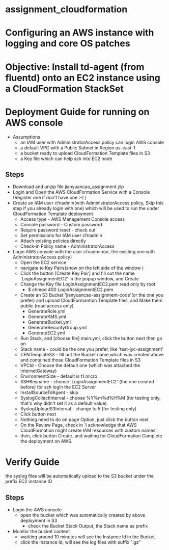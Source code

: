 # assignment_cloudformation
# Configuring an AWS instance with logging and core OS patches
# Objective: Install td‐agent (from fluentd) onto an EC2 instance using a CloudFormation StackSet

# Deployment Guide for running on AWS console
- Assumptions
  - an IAM user with AdministratorAccess policy can login AWS console
  - a default VPC with a Public Subnet in Region us-east-1
  - a bucket ready to upload CloudFormation Template files in S3
  - a Key file which can help ssh into EC2 node
  
## Steps
- Download and unzip file jianyuancao_assignment.zip
- Login and Open the AWS CloudFormation Service with a Console (Register one if don't have one :-) )
- Create an IAM user cfnadmin(with AdministratorAccess policy, Skip this step if you already login with one) which will be used to run the under CloudFormation Template deployment
  - Access type - AWS Management Console access
  - Console password - Custom password
  - Require password reset - check out
  - Set permissions for IAM user cfnadmin
  - Attach existing policies directly
  - Check-in Policy name - AdministratorAccess
- Login AWS console with the user cfnadmin(or, the existing one with AdministratorAccess policy)
  - Open the EC2 service
  - navigate to Key Pairs(show on the left side of the window )
  - Click the button [Create Key Pair] and fill out the name 'LoginAssignmentEC2' in the popup window, and Create
  - Change the Key file LoginAssignmentEC2.pem read only by root
    - $ chmod 400 LoginAssignmentEC2.pem
  - Create an S3 Bucket 'jianyuancao-assignment-code'(or the one you prefer) and upload CloudFormantion Template files, and Make them public (read access only)
    - GenerateRole.yml
    - GenerateKMS.yml
    - GenerateBucket.yml
    - GenerateSecurityGroup.yml
    - GenerateEC2.yml
  - Run Stack, and [choose file] main.yml, click the button next then go on 
  - Stack name - could be the one you prefer, like 'test-jyc-assignment'
  - CFNTemplateS3 - fill out the Bucket name,which was created above and contained those CloudFormation Template files in S3
  - VPCId - Choose the default one (which was attached the InternetGateway)
  - EnvironmentSize - default is t1.micro
  - SSHKeyname - choose 'LoginAssignmentEC2' (the one created before) for ssh login the EC2 Server
  - InstallSourceTdAgent - skip
  - SyslogCollectInterval - choose %Y%m%d%H%M (for testing only, that's why didn't set it as a default value)
  - SyslogUploadS3Interval - change to 5 (for testing only)
  - Click button next 
  - Nothing need to do on page Option, just click the button next
  - On the Review Page, check in 'I acknowledge that AWS CloudFormation might create IAM resources with custom names.'
  - then, click button Create. and waiting for CloudFormation Complete the deployment on AWS.

# Verify Guide
the syslog files will be automatically upload to the S3 bucket under the prefix EC2 instance ID
## Steps
- Login the AWS console
  - open the bucket which was automatically created by above deployment in S3
    - check the Bucket Stack Output, the Stack name as prefix
- Monitor the bucket content
  - waitting around 10 minutes will see the Instance Id in the Bucket
  - click the Instance Id, will see the log files with suffix ".gz"
  


 

 

